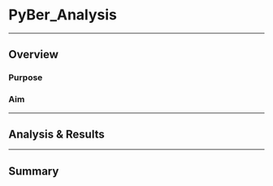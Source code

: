 # PyBer_Analysis

---

## Overview

### Purpose

### Aim

--- 

## Analysis & Results 

---

## Summary
